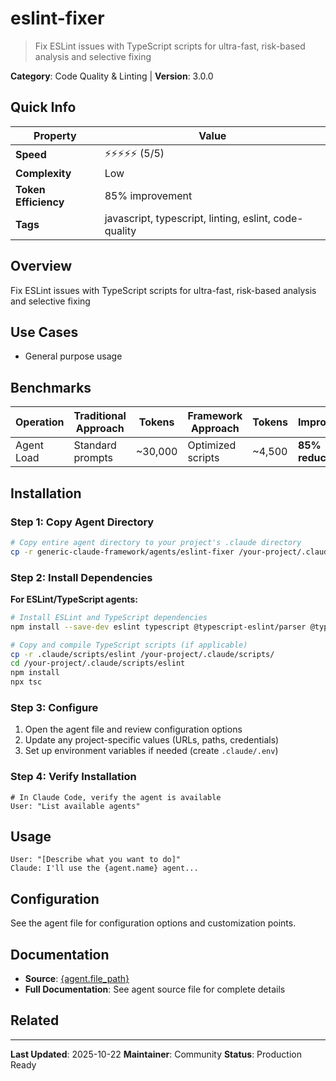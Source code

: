 # eslint-fixer

> Fix ESLint issues with TypeScript scripts for ultra-fast, risk-based analysis and selective fixing

**Category**: Code Quality & Linting | **Version**: 3.0.0

## Quick Info

| Property | Value |
|----------|-------|
| **Speed** | ⚡⚡⚡⚡⚡ (5/5) |
| **Complexity** |  Low |
| **Token Efficiency** | 85% improvement |
| **Tags** | javascript, typescript, linting, eslint, code-quality |

## Overview

Fix ESLint issues with TypeScript scripts for ultra-fast, risk-based analysis and selective fixing

## Use Cases

- General purpose usage


## Benchmarks


| Operation | Traditional Approach | Tokens | Framework Approach | Tokens | Improvement |
|-----------|---------------------|--------|-------------------|--------|-------------|
| Agent Load | Standard prompts | ~30,000 | Optimized scripts | ~4,500 | **85% reduction** |


## Installation

### Step 1: Copy Agent Directory

```bash
# Copy entire agent directory to your project's .claude directory
cp -r generic-claude-framework/agents/eslint-fixer /your-project/.claude/agents/
```

### Step 2: Install Dependencies

**For ESLint/TypeScript agents:**
```bash
# Install ESLint and TypeScript dependencies
npm install --save-dev eslint typescript @typescript-eslint/parser @typescript-eslint/eslint-plugin

# Copy and compile TypeScript scripts (if applicable)
cp -r .claude/scripts/eslint /your-project/.claude/scripts/
cd /your-project/.claude/scripts/eslint
npm install
npx tsc
```


### Step 3: Configure

1. Open the agent file and review configuration options
2. Update any project-specific values (URLs, paths, credentials)
3. Set up environment variables if needed (create `.claude/.env`)

### Step 4: Verify Installation

```
# In Claude Code, verify the agent is available
User: "List available agents"
```

## Usage

```
User: "[Describe what you want to do]"
Claude: I'll use the {agent.name} agent...
```

## Configuration

See the agent file for configuration options and customization points.

## Documentation

- **Source**: [{agent.file_path}](../../{agent.file_path})
- **Full Documentation**: See agent source file for complete details

## Related



---

**Last Updated**: 2025-10-22
**Maintainer**: Community
**Status**: Production Ready
